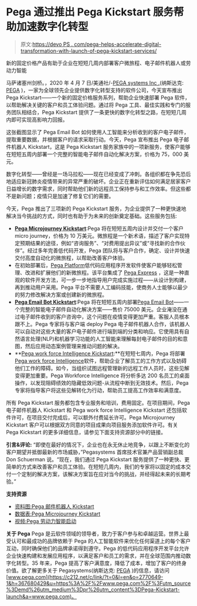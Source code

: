 # Pega 通过推出 Pega Kickstart 服务帮助加速数字化转型

> 原文:[https://devo PS . com/pega-helps-accelerate-digital-transformation-with-launch-of-pega-kickstart-services/](https://devops.com/pega-helps-accelerate-digital-transformation-with-launch-of-pega-kickstart-services/)

新的固定价格产品有助于企业在短短几周内部署客户微旅程、电子邮件机器人或劳动力智能

马萨诸塞州剑桥。，2020 年 4 月 7 日/美通社/-[PEGA systems Inc .](https://c212.net/c/link/?t=0&l=en&o=2770649-1&h=2098367541&u=http%3A%2F%2Fwww.pega.com%2F%3Futm_source%3Demd%26utm_medium%3Dpr%26utm_content%3DPega-Kickstart-launch&a=Pegasystems+Inc.)(纳斯达克: [PEGA](https://www.prnewswire.com/news-releases/pega-helps-accelerate-digital-transformation-with-launch-of-pega-kickstart-services-301036561.html?tc=eml_cleartime#financial-modal) )，一家为全球领先企业提供数字化转型支持的软件公司，今天宣布推出 Pega Kickstart——一个新的固定价格服务系列，帮助企业快速部署 Pega 软件，以帮助解决关键的客户和员工体验问题。通过将 Pega 工具、最佳实践和专门的服务团队相结合，Pega Kickstart 提供了一条更快的数字化转型之路，在短短几周内即可实现高影响力回报。

这张截图显示了 Pega Email Bot 如何使用人工智能来分析收到的客户电子邮件，提取重要数据，并根据客户的请求采取行动。今天，Pega 宣布推出 Pega 电子邮件机器人 Kickstart，这是 Pega Kickstart 服务家族中的一项新服务，使客户能够在短短五周内部署一个完整的智能电子邮件自动化解决方案，价格为 75，000 美元。

数字化转型——曾经是一场马拉松——现在已经变成了冲刺。各组织都在争先恐后地适应新冠肺炎疫情带来的异常严重的破坏。企业正在重新评估如何满足居家客户日益增长的数字需求，同时帮助他们新的远程员工保持参与和工作效率。但这些都不是新问题；疫情只是加速了修复它们的需要。

今天，Pega 推出了三项新的 Pega Kickstart 服务，为企业提供了一种更快速地解决当今挑战的方式，同时也有助于为未来的创新奠定基础。这些服务包括:

*   **[Pega Microjourney Kickstart](https://c212.net/c/link/?t=0&l=en&o=2770649-1&h=2346750707&u=https%3A%2F%2Fwww.pega.com%2Finsights%2Fresources%2Fpega-microjourney-kickstart%3Futm_source%3Demd%26utm_medium%3Dpr%26utm_content%3DPega-Kickstart-launch&a=Pega+Microjourney%E2%84%A2+Kickstart)**:Pega 将在短短五周内设计并交付一个客户 micro journey，价格为 10 万美元。微旅程是一个新术语，描述了客户实现特定预期结果的途径，例如“咨询服务”、“对费用提出异议”或“寻找新的合作伙伴”。经过多年完善低代码开发，Pega 团队将与客户合作，确定、设计并快速交付高度自动化的微旅程，以帮助改善客户体验。
*   在初始部署后，[Pega Platform](https://c212.net/c/link/?t=0&l=en&o=2770649-1&h=4012599711&u=https%3A%2F%2Fwww.pega.com%2Fproducts%2Fpega-platform%3Futm_source%3Demd%26utm_medium%3Dpr%26utm_content%3DPega-Kickstart-launch&a=Pega+Platform%E2%84%A2)低代码应用程序开发软件使客户能够轻松管理、改进和扩展他们的新微旅程。该平台集成了 [Pega Express](https://c212.net/c/link/?t=0&l=en&o=2770649-1&h=195124431&u=https%3A%2F%2Fwww.pega.com%2Ftechnology%2Fprescriptive-delivery-methodology%3Futm_source%3Demd%26utm_medium%3Dpr%26utm_content%3DPega-Kickstart-launch&a=Pega+Express) ，这是一种直观的软件开发方法，可一步一步地指导用户完成实施过程——从设计到构建，再到推动用户采用。Pega 平台不需要人工编码技能，使商务人士能够以最少的努力修改解决方案或创建新的微旅程。
*   [**Pega Email Bot Kickstart**](https://c212.net/c/link/?t=0&l=en&o=2770649-1&h=1262975833&u=https%3A%2F%2Fwww.pega.com%2Finsights%2Fresources%2Fpega-email-bot-kickstart-datasheet%3Futm_source%3Demd%26utm_medium%3Dpr%26utm_content%3DPega-Kickstart-launch&a=Pega+Email+Bot%E2%84%A2+Kickstart):Pega 将在短短五周内部署[Pega Email Bot](https://c212.net/c/link/?t=0&l=en&o=2770649-1&h=2724822064&u=https%3A%2F%2Fwww.pega.com%2Fproducts%2Fpega-platform%2Femail-bot%3Futm_source%3Demd%26utm_medium%3Dpr%26utm_content%3DPega-Kickstart-launch&a=Pega+Email+Bot)——一个完整的智能电子邮件自动化解决方案——售价 75000 美元。企业淹没在通过电子邮件收到的客户咨询中，这个问题在疫情变得更加严重。客服人员根本跟不上。Pega 专家将与客户端 deploy Pega 电子邮件机器人合作，该机器人可以自动对这些大量的客户电子邮件进行端到端的分类和响应。它使用具有自然语言处理(NLP)和机器学习功能的人工智能来理解每封电子邮件的目的和意图，然后应用动态案例管理来推动问题的解决。
*   **[Pega work force Intelligence Kickstart](https://c212.net/c/link/?t=0&l=en&o=2770649-1&h=2184909744&u=https%3A%2F%2Fwww.pega.com%2Finsights%2Fresources%2Fpega-workforce-intelligence-kickstart-overview%3Futm_source%3Demd%26utm_medium%3Dpr%26utm_content%3DPega-Kickstart-launch&a=Pega+Workforce+Intelligence%E2%84%A2+Kickstart):**在短短七周内，Pega 将部署[Pega work force Intelligence](https://c212.net/c/link/?t=0&l=en&o=2770649-1&h=4003682603&u=https%3A%2F%2Fwww.pega.com%2Fproducts%2Fpega-platform%2Frobotic-automation%2Fworkforce-intelligence%3Futm_source%3Demd%26utm_medium%3Dpr%26utm_content%3DPega-Kickstart-launch&a=Pega+Workforce+Intelligence)软件，帮助企业了解员工的工作方式以及妨碍他们工作的障碍。如今，当组织试图远程管理新的远程工作人员时，这些见解变得更加重要。Pega Workforce Intelligence 将分析多达 200 名员工的桌面操作，以发现阻碍绩效的隐藏低效问题-从流程中断到无效技术。然后，Pega 专家将指导客户将这些见解转化为行动，帮助员工提高工作效率和满意度。

所有 Pega Kickstart 服务都包含专业服务和培训，费用固定。在项目期间，Pega 电子邮件机器人 Kickstart 和 Pega work force Intelligence Kickstart 还包括软件许可，在项目交付完成后，可以额外付费延长许可。Pega Microjourney Kickstart 客户可以根据双方同意的项目成果向项目服务添加软件许可。有关 Pega Kickstart 的更多详细信息，请参见下面支持资源部分中的链接。

**引言&评论:** “即使在最好的情况下，企业也在永无休止地竞争，以跟上不断变化的客户期望并抵御最新的市场威胁，”Pegasystems 首席技术官兼产品营销副总裁 Don Schuerman 说。“现在，我们通过 Pega Kickstart 服务提供了一种更快、更简单的方式来改善客户和员工体验。在短短几周内，我们的专家将以固定的成本交付一个定制的解决方案，该解决方案旨在应对当今的挑战，并经得起未来的长期考验。”

**支持资源**

*   [资料图:Pega 邮件机器人 Kickstart](https://c212.net/c/link/?t=0&l=en&o=2770649-1&h=574572336&u=https%3A%2F%2Fwww.pega.com%2Finsights%2Fresources%2Fpega-email-bot-kickstart-datasheet%3Futm_source%3Demd%26utm_medium%3Dpr%26utm_content%3DPega-Kickstart-launch&a=Data+sheet%3A+Pega+Email+Bot+Kickstart)
*   [数据表:Pega Microjourney Kickstart](https://c212.net/c/link/?t=0&l=en&o=2770649-1&h=2799137014&u=https%3A%2F%2Fwww.pega.com%2Finsights%2Fresources%2Fpega-microjourney-kickstart%3Futm_source%3Demd%26utm_medium%3Dpr%26utm_content%3DPega-Kickstart-launch&a=Data+sheet%3A+Pega+Microjourney+Kickstart)
*   [视频:Pega 劳动力智能启动](https://c212.net/c/link/?t=0&l=en&o=2770649-1&h=2206257640&u=https%3A%2F%2Fwww.pega.com%2Finsights%2Fresources%2Fpega-workforce-intelligence-kickstart-overview%3Futm_source%3Demd%26utm_medium%3Dpr%26utm_content%3DPega-Kickstart-launch&a=Video%3A+Pega+Workforce+Intelligence+Kickstart)

**关于 Pega** Pega 是云软件领域的领导者，致力于客户参与和卓越运营。世界上最受认可和最成功的品牌依赖于 Pega 的人工智能软件来优化任何渠道上的每个客户互动，同时确保他们的品牌承诺得到遵守。Pega 的低代码应用程序开发平台允许企业快速构建和发展应用程序，以满足客户和员工的需求，并在全球范围内推动数字化转型。35 年来，Pega 提高了客户满意度，降低了成本，增加了客户的终身价值。欲了解更多关于 Pegasystems(纳斯达克: [PEGA](https://www.prnewswire.com/news-releases/pega-helps-accelerate-digital-transformation-with-launch-of-pega-kickstart-services-301036561.html?tc=eml_cleartime#financial-modal) )的信息，请访问[www.pega.com](https://c212.net/c/link/?t=0&l=en&o=2770649-1&h=367680429&u=https%3A%2F%2Fwww.pega.com%2F%3Futm_source%3Demd%26utm_medium%3Dpr%26utm_content%3DPega-Kickstart-launch&a=www.pega.com)。
